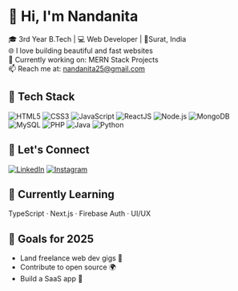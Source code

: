 # 👋 Hi, I'm Nandanita 
🎓 3rd Year B.Tech | 💻 Web Developer | 📍Surat, India  
🌐 I love building beautiful and fast websites  
🔭 Currently working on: MERN Stack Projects  
📫 Reach me at: nandanita25@gmail.com

## 🔧 Tech Stack

![HTML5](https://img.shields.io/badge/HTML5-E34F26?style=for-the-badge&logo=html5&logoColor=white)
![CSS3](https://img.shields.io/badge/CSS3-1572B6?style=for-the-badge&logo=css3&logoColor=white)
![JavaScript](https://img.shields.io/badge/JavaScript-F7DF1E?style=for-the-badge&logo=javascript&logoColor=black)
![ReactJS](https://img.shields.io/badge/ReactJS-61DAFB?style=for-the-badge&logo=react&logoColor=black)
![Node.js](https://img.shields.io/badge/Node.js-339933?style=for-the-badge&logo=node.js&logoColor=white)
![MongoDB](https://img.shields.io/badge/MongoDB-47A248?style=for-the-badge&logo=mongodb&logoColor=white)
![MySQL](https://img.shields.io/badge/MySQL-4479A1?style=for-the-badge&logo=mysql&logoColor=white)
![PHP](https://img.shields.io/badge/PHP-777BB4?style=for-the-badge&logo=php&logoColor=white)
![Java](https://img.shields.io/badge/Java-007396?style=for-the-badge&logo=java&logoColor=white)
![Python](https://img.shields.io/badge/Python-3776AB?style=for-the-badge&logo=python&logoColor=white)

## 🔗 Let's Connect
[![LinkedIn](https://img.shields.io/badge/LinkedIn-blue?logo=linkedin&logoColor=white)](https://www.linkedin.com/in/nandanita-upadhyay-216ba6301)
[![Instagram](https://img.shields.io/badge/Instagram-pink?logo=instagram&logoColor=white)](https://www.instagram.com/nanzzzita_?utm_source=ig_web_button_share_sheet&igsh=ZDNlZDc0MzIxNw==)

## 🧠 Currently Learning
TypeScript · Next.js · Firebase Auth · UI/UX

## 🎯 Goals for 2025
- Land freelance web dev gigs 💼
- Contribute to open source 🌍
- Build a SaaS app 🚀

